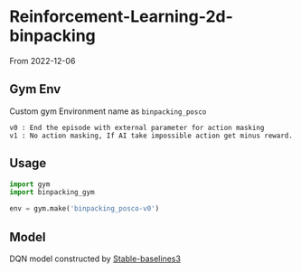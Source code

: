 # Reinforcement-Learning-2d-binpacking

From 2022-12-06

## Gym Env

Custom gym Environment name as `binpacking_posco`
```text
v0 : End the episode with external parameter for action masking
v1 : No action masking, If AI take impossible action get minus reward.
```

## Usage

``` python
import gym
import binpacking_gym

env = gym.make('binpacking_posco-v0')
```

## Model

DQN model constructed by [Stable-baselines3]()
